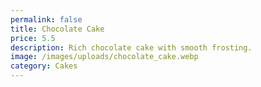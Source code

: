 ```yaml
---
permalink: false
title: Chocolate Cake
price: 5.5
description: Rich chocolate cake with smooth frosting.
image: /images/uploads/chocolate_cake.webp
category: Cakes
---
```

